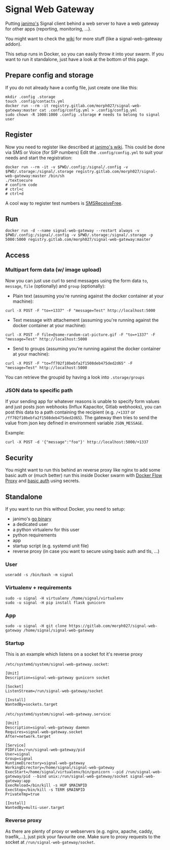 # Signal Web Gateway

Putting [janimo's](https://github.com/janimo/textsecure) Signal client behind a web server to have a web gateway for other apps (reporting, monitoring, ...).

You might want to check the [wiki](https://gitlab.com/morph027/signal-web-gateway/wikis/home) for more stuff (like a signal-web-gateway addon).

This setup runs in Docker, so you can easily throw it into your swarm. If you want to run it standalone, just have a look at the bottom of this page.

## Prepare config and storage

If you do not already have a config file, just create one like this:

```
mkdir .config .storage
touch .config/contacts.yml
docker run --rm -it registry.gitlab.com/morph027/signal-web-gateway:master cat .config/config.yml > .config/config.yml
sudo chown -R 1000:1000 .config .storage # needs to belong to signal user
```

## Register

Now you need to register like described at [janimo's wiki](https://github.com/janimo/textsecure/wiki/Installation). This could be done via SMS or Voice (for SIP numbers)
Edit the `.config/config.yml` to suit your needs and start the registration:

```
docker run --rm -it -v $PWD/.config:/signal/.config -v $PWD/.storage:/signal/.storage registry.gitlab.com/morph027/signal-web-gateway:master /bin/sh
./textsecure
# confirm code
# ctrl+c
# ctrl+d
```

A cool way to register test numbers is [SMSReceiveFree](https://smsreceivefree.com/).

## Run

```
docker run -d --name signal-web-gateway --restart always -v $PWD/.config:/signal/.config -v $PWD/.storage:/signal/.storage -p 5000:5000 registry.gitlab.com/morph027/signal-web-gateway:master
```

## Access

### Multipart form data (w/ image upload)

Now you can just use curl to send messages using the form data `to`, `message`, `file` (optionally) and `group` (optionally):

* Plain text (assuming you're running against the docker container at your machine):

```
curl -X POST -F "to=+1337" -F "message=Test" http://localhost:5000
```

* Text message with attachement (assuming you're running against the docker container at your machine):

```
curl -X POST -F file=@some-random-cat-picture.gif -F "to=+1337" -F "message=Test" http://localhost:5000
```

* Send to groups (assuming you're running against the docker container at your machine):

```
curl -X POST -F "to=ff702f10bebfa2f1508deb475ded2d65" -F "message=Test" http://localhost:5000
```

You can retrieve the groupid by having a look into `.storage/groups`

### JSON data to specific path

If your sending app for whatever reasons is unable to specify form values and just posts json webhooks (Influx Kapacitor, Gitlab webhooks), you can post this data to a path containing the recipient (e.g. `/+1337` or `/ff702f10bebfa2f1508deb475ded2d65`).
The gateway then tries to send the value from json key defined in environment variable `JSON_MESSAGE`.

Example:

```
curl -X POST -d '{"message":"foo"}' http://localhost:5000/+1337
```

## Security

You might want to run this behind an reverse proxy like nginx to add some basic auth or (much better) run this inside Docker swarm with [Docker Flow Proxy](https://proxy.dockerflow.com) and [basic auth](https://proxy.dockerflow.com/swarm-mode-auto/#service-authentication) using secrets.

## Standalone

If you want to run this without Docker, you need to setup:

* janimo's [go binary]([wiki](https://gitlab.com/morph027/signal-web-gateway/wikis/home))
* a dedicated user
* a python virtualenv for this user
* python requirements
* app
* startup script (e.g. systemd unit file)
* reverse proxy (in case you want to secure using basic auth and tls, ...)

### User

```
useradd -s /bin/bash -m signal
```

### Virtualenv + requirements

```
sudo -u signal -H virtualenv /home/signal/virtualenv
sudo -u signal -H pip install flask gunicorn
```

### App

```
sudo -u signal -H git clone https://gitlab.com/morph027/signal-web-gateway /home/signal/signal-web-gateway
```

### Startup

This is an example which listens on a socket fot it's reverse proxy

`/etc/systemd/system/signal-web-gateway.socket`:

```
[Unit]
Description=signal-web-gateway gunicorn socket

[Socket]
ListenStream=/run/signal-web-gateway/socket

[Install]
WantedBy=sockets.target
```

`/etc/systemd/system/signal-web-gateway.service`:

```
[Unit]
Description=signal-web-gateway daemon
Requires=signal-web-gateway.socket
After=network.target

[Service]
PIDFile=/run/signal-web-gateway/pid
User=signal
Group=signal
RuntimeDirectory=signal-web-gateway
WorkingDirectory=/home/signal/signal-web-gateway
ExecStart=/home/signal/virtualenv/bin/gunicorn --pid /run/signal-web-gateway/pid --bind unix:/run/signal-web-gateway/socket signal-web-gateway:app
ExecReload=/bin/kill -s HUP $MAINPID
ExecStop=/bin/kill -s TERM $MAINPID
PrivateTmp=true

[Install]
WantedBy=multi-user.target
```

### Reverse proxy

As there are plenty of proxy or webservers (e.g. nginx, apache, caddy, traefik,...), just pick your favourite one. Make sure to proxy requests to the socket at `/run/signal-web-gateway/socket`.
